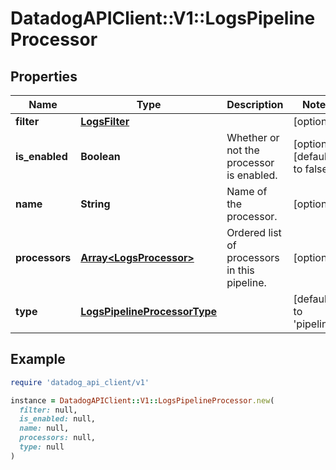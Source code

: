 # DatadogAPIClient::V1::LogsPipelineProcessor

## Properties

| Name | Type | Description | Notes |
| ---- | ---- | ----------- | ----- |
| **filter** | [**LogsFilter**](LogsFilter.md) |  | [optional] |
| **is_enabled** | **Boolean** | Whether or not the processor is enabled. | [optional][default to false] |
| **name** | **String** | Name of the processor. | [optional] |
| **processors** | [**Array&lt;LogsProcessor&gt;**](LogsProcessor.md) | Ordered list of processors in this pipeline. | [optional] |
| **type** | [**LogsPipelineProcessorType**](LogsPipelineProcessorType.md) |  | [default to &#39;pipeline&#39;] |

## Example

```ruby
require 'datadog_api_client/v1'

instance = DatadogAPIClient::V1::LogsPipelineProcessor.new(
  filter: null,
  is_enabled: null,
  name: null,
  processors: null,
  type: null
)
```

